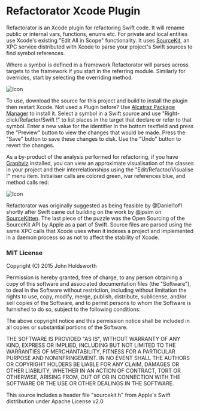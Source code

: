 # Refactorator Xcode Plugin

Refactorator is an Xcode plugin for refactoring Swift code. It will rename 
public or internal vars, functions, enums etc. For private and local entities
use Xcode's existing "Edit All in Scope" functionality. It uses 
[SourceKit](http://www.jpsim.com/uncovering-sourcekit/), an XPC service
distributed with Xcode to parse your project's Swift sources to find symbol
references. 

Where a symbol is defined in a framework Refactorator will parses
across targets to the framework if you start in the referring module.
Similarly for overrides, start by selecting the overriding method.

![Icon](http://injectionforxcode.johnholdsworth.com/refactorator.png)

To use, download the source for this project and build to install the plugin
then restart Xcode. Not used a Plugin before? Use [Alcatraz Package Manager](http://alcatraz.io/)
to install it. Select a symbol in a Swift source and use "Right-click/Refactor/Swift !"
to list places in the target that declare or refer to that symbol.
Enter a new value for the identifier in the bottom textfield and press
the "Preview" button to view the changes that would be made.
Press the "Save" button to save these changes to disk. Use the
"Undo" button to revert the changes.

As a by-product of the analysis performed for refactoring, if you have 
[Graphviz](http://www.graphviz.org/) installed, you can view an approximate
visualisation of the classes in your project and their interrelationships
using the "Edit/Refactor/Visualise !" menu item. Initialiser calls are
colored green, ivar references blue, and method calls red:

![Icon](http://injectionforxcode.johnholdsworth.com/visualiser.png)

Refactorator was originally suggested as being feasible by @Daniel1of1 shortly after
Swift came out building on the work by @jpsim on [SourceKitten](https://github.com/jpsim/SourceKitten).
The last piece of the puzzle was the Open Sourcing of the SourceKit API by Apple as a part of Swift.
Source files are parsed using the same XPC calls that Xcode uses when it indexes
a project and implemented in a daemon process so as not to affect the stability of Xcode.

### MIT License

Copyright (C) 2015 John Holdsworth

Permission is hereby granted, free of charge, to any person obtaining a copy of this software and associated 
documentation files (the "Software"), to deal in the Software without restriction, including without limitation 
the rights to use, copy, modify, merge, publish, distribute, sublicense, and/or sell copies of the Software, 
and to permit persons to whom the Software is furnished to do so, subject to the following conditions:

The above copyright notice and this permission notice shall be included in all copies or substantial 
portions of the Software.

THE SOFTWARE IS PROVIDED "AS IS", WITHOUT WARRANTY OF ANY KIND, EXPRESS OR IMPLIED, INCLUDING BUT NOT 
LIMITED TO THE WARRANTIES OF MERCHANTABILITY, FITNESS FOR A PARTICULAR PURPOSE AND NONINFRINGEMENT. 
IN NO EVENT SHALL THE AUTHORS OR COPYRIGHT HOLDERS BE LIABLE FOR ANY CLAIM, DAMAGES OR OTHER LIABILITY, 
WHETHER IN AN ACTION OF CONTRACT, TORT OR OTHERWISE, ARISING FROM, OUT OF OR IN CONNECTION WITH THE 
SOFTWARE OR THE USE OR OTHER DEALINGS IN THE SOFTWARE.

This source includes a header file "sourcekit.h" from Apple's Swift distribution under Apache License v2.0
